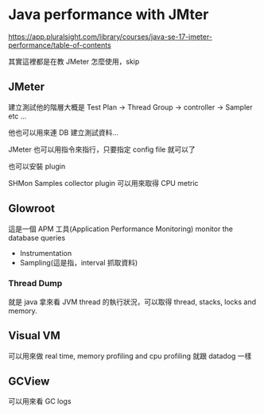 # Java performance with JMter
https://app.pluralsight.com/library/courses/java-se-17-jmeter-performance/table-of-contents

其實這裡都是在教 JMeter 怎麼使用，skip

## JMeter
建立測試他的階層大概是
Test Plan -> Thread Group -> controller -> Sampler etc ...

他也可以用來連 DB 建立測試資料...

JMeter 也可以用指令來指行，只要指定 config file 就可以了

也可以安裝 plugin 

SHMon Samples collector plugin 可以用來取得 CPU metric

## Glowroot
這是一個 APM 工具(Application Performance Monitoring)
monitor the database queries
- Instrumentation
- Sampling(這是指，interval 抓取資料)

### Thread Dump
就是 java 拿來看 JVM thread 的執行狀況，可以取得 thread, stacks, locks and memory.


## Visual VM 
可以用來做 real time, memory profiling and cpu profiling 就跟 datadog 一樣

## GCView
可以用來看 GC logs

